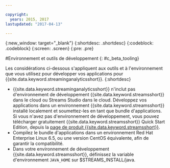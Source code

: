 ```yaml
---

copyright:
  years: 2015, 2017
lastupdated: "2017-04-13"

---
```


<!-- Attribute definitions -->
{:new_window: target="_blank"}
{:shortdesc: .shortdesc}
{:codeblock: .codeblock}
{:screen: .screen}
{:pre: .pre}

#Environnement et outils de développement
{: #c_beta_tooling}


Les considérations ci-dessous s'appliquent aux outils et à l'environnement que vous utilisez pour développer vos applications pour {{site.data.keyword.streaminganalyticsshort}}.
{:shortdesc}


* {{site.data.keyword.streaminganalyticsshort}} n'inclut pas d'environnement de développement {{site.data.keyword.streamsshort}} dans le cloud ou Streams Studio dans le cloud. Développez vos applications dans un environnement {{site.data.keyword.streamsshort}} installé localement et soumettez-les en tant que bundle d'applications. Si vous n'avez pas d'environnement de développement, vous pouvez télécharger gratuitement {{site.data.keyword.streamsshort}} Quick Start Edition, depuis la [page de produit {{site.data.keyword.streamsshort}}](https://www.ibm.com/analytics/us/en/technology/stream-computing/#products).
* Compilez le bundle d'applications dans un environnement Red Hat Enterprise Linux 6.5, ou une version CentOS équivalente, afin de garantir la compatibilité.
* Dans votre environnement de développement {{site.data.keyword.streamsshort}}, définissez la variable d'environnement `JAVA_HOME` sur $STREAMS_INSTALL/java.
